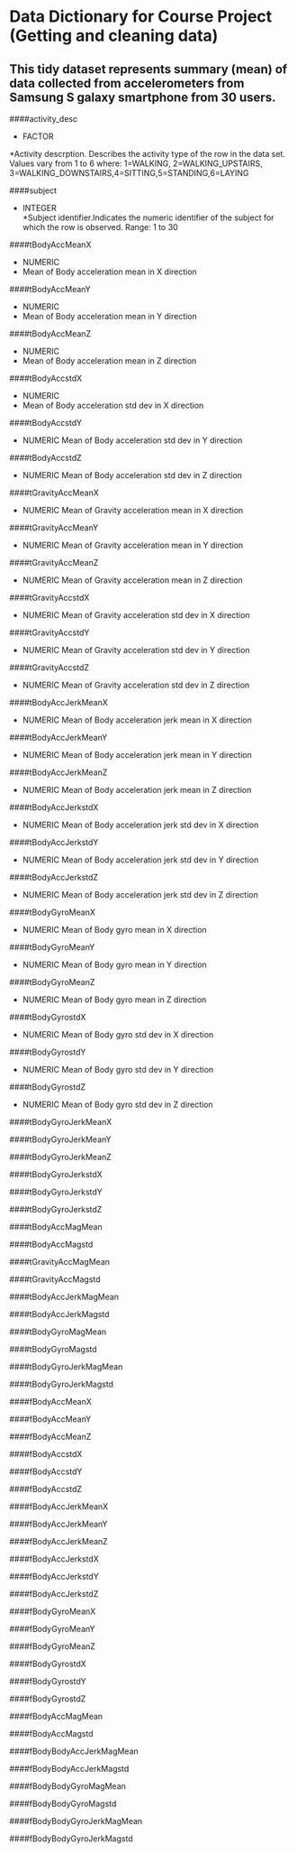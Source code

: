# Data Dictionary for Course Project (Getting and cleaning data)
## This tidy dataset represents summary (mean) of data collected from accelerometers from Samsung S galaxy smartphone from 30 users.

####activity_desc
* FACTOR

*Activity descrption. Describes the activity type of the row in the data set. Values vary from 1 to 6 where: 1=WALKING,
2=WALKING_UPSTAIRS, 3=WALKING_DOWNSTAIRS,4=SITTING,5=STANDING,6=LAYING
	         

####subject  
* INTEGER   
*Subject identifier.Indicates the numeric identifier of the subject for which the row is observed. Range: 1 to 30              

####tBodyAccMeanX
* NUMERIC
* Mean of Body acceleration mean in X direction             

####tBodyAccMeanY           
* NUMERIC
* Mean of Body acceleration mean in Y direction     

####tBodyAccMeanZ            
* NUMERIC
* Mean of Body acceleration mean in Z direction     

####tBodyAccstdX
* NUMERIC
* Mean of Body acceleration std dev in X direction                 

####tBodyAccstdY             
* NUMERIC
	Mean of Body acceleration std dev in Y direction                 

####tBodyAccstdZ            
* NUMERIC
	Mean of Body acceleration std dev in Z direction                 

####tGravityAccMeanX         
* NUMERIC
	Mean of Gravity acceleration mean in X direction                 

####tGravityAccMeanY        
* NUMERIC
	Mean of Gravity acceleration mean in Y direction  

####tGravityAccMeanZ         
* NUMERIC
	Mean of Gravity acceleration mean in Z direction  

####tGravityAccstdX         
* NUMERIC
	Mean of Gravity acceleration std dev in X direction  

####tGravityAccstdY          
* NUMERIC
	Mean of Gravity acceleration std dev in Y direction 

####tGravityAccstdZ         
* NUMERIC
	Mean of Gravity acceleration std dev in Z direction 

####tBodyAccJerkMeanX        
* NUMERIC
	Mean of Body acceleration jerk mean in X direction  

####tBodyAccJerkMeanY       
* NUMERIC
	Mean of Body acceleration jerk mean in Y direction  

####tBodyAccJerkMeanZ        
* NUMERIC
	Mean of Body acceleration jerk mean in Z direction  

####tBodyAccJerkstdX        
* NUMERIC
	Mean of Body acceleration jerk std dev in X direction 

####tBodyAccJerkstdY         
* NUMERIC
	Mean of Body acceleration jerk std dev in Y direction

####tBodyAccJerkstdZ        
* NUMERIC
	Mean of Body acceleration jerk std dev in Z direction

####tBodyGyroMeanX           
* NUMERIC
	Mean of Body gyro mean in X direction  

####tBodyGyroMeanY          
* NUMERIC
	Mean of Body gyro mean in Y direction

####tBodyGyroMeanZ           
* NUMERIC
	Mean of Body gyro mean in Z direction

####tBodyGyrostdX           
* NUMERIC
	Mean of Body gyro std dev in X direction

####tBodyGyrostdY            
* NUMERIC
	Mean of Body gyro std dev in Y direction

####tBodyGyrostdZ           
* NUMERIC
	Mean of Body gyro std dev in Z direction

####tBodyGyroJerkMeanX       

####tBodyGyroJerkMeanY      

####tBodyGyroJerkMeanZ       

####tBodyGyroJerkstdX       

####tBodyGyroJerkstdY        

####tBodyGyroJerkstdZ       

####tBodyAccMagMean          

####tBodyAccMagstd          

####tGravityAccMagMean       

####tGravityAccMagstd       

####tBodyAccJerkMagMean      

####tBodyAccJerkMagstd      

####tBodyGyroMagMean         

####tBodyGyroMagstd         

####tBodyGyroJerkMagMean     

####tBodyGyroJerkMagstd     

####fBodyAccMeanX            

####fBodyAccMeanY           

####fBodyAccMeanZ            

####fBodyAccstdX            

####fBodyAccstdY             

####fBodyAccstdZ            

####fBodyAccJerkMeanX        

####fBodyAccJerkMeanY       

####fBodyAccJerkMeanZ        

####fBodyAccJerkstdX        

####fBodyAccJerkstdY         

####fBodyAccJerkstdZ        

####fBodyGyroMeanX           

####fBodyGyroMeanY          

####fBodyGyroMeanZ           

####fBodyGyrostdX           

####fBodyGyrostdY            

####fBodyGyrostdZ           

####fBodyAccMagMean          

####fBodyAccMagstd          

####fBodyBodyAccJerkMagMean  

####fBodyBodyAccJerkMagstd  

####fBodyBodyGyroMagMean     

####fBodyBodyGyroMagstd     

####fBodyBodyGyroJerkMagMean 

####fBodyBodyGyroJerkMagstd
